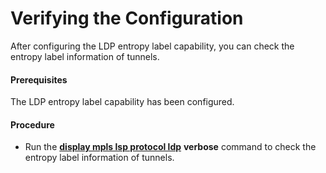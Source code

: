 Verifying the Configuration
===========================

After configuring the LDP entropy label capability, you can check the entropy label information of tunnels.

#### Prerequisites

The LDP entropy label capability has been configured.


#### Procedure

* Run the [**display mpls lsp protocol ldp**](cmdqueryname=display+mpls+lsp+protocol+ldp+verbose) **verbose** command to check the entropy label information of tunnels.